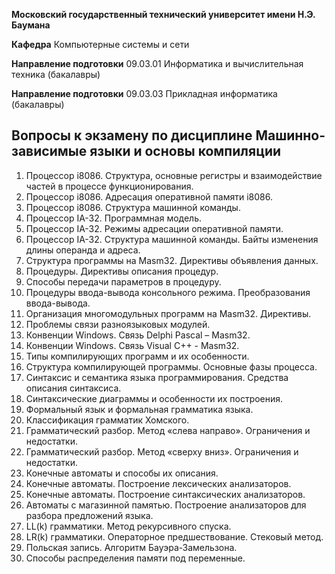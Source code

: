 **Московский государственный технический университет имени Н.Э. Баумана**

**Кафедра** Компьютерные системы и сети

**Направление подготовки** 09.03.01 Информатика и вычислительная техника (бакалавры)

**Направление подготовки** 09.03.03 Прикладная информатика (бакалавры)


Вопросы к экзамену по дисциплине Машинно-зависимые языки и основы компиляции
--

1. Процессор i8086. Структура, основные регистры и взаимодействие частей в процессе функционирования.
2. Процессор i8086. Адресация оперативной памяти i8086.
3. Процессор i8086. Структура машинной команды.
4. Процессор IA-32. Программная модель.
5. Процессор IA-32. Режимы адресации оперативной памяти.
6. Процессор IA-32. Структура машинной команды. Байты изменения длины операнда и адреса.
7. Структура программы на Masm32. Директивы объявления данных.
8. Процедуры. Директивы описания процедур.
9. Способы передачи параметров в процедуру.
10. Процедуры ввода-вывода консольного режима. Преобразования ввода-вывода.
11. Организация многомодульных программ на Masm32. Директивы.
12. Проблемы связи разноязыковых модулей.
13. Конвенции Windows. Связь Delphi Pascal – Masm32.
14. Конвенции Windows. Связь Visual С++ - Masm32.
15. Типы компилирующих программ и их особенности.
16. Структура компилирующей программы. Основные фазы процесса.
17. Синтаксис и семантика языка программирования. Средства описания синтаксиса.
18. Синтаксические диаграммы и особенности их построения.
19. Формальный язык и формальная грамматика языка.
20. Классификация грамматик Хомского.
21. Грамматический разбор. Метод «слева направо». Ограничения и недостатки.
22. Грамматический разбор. Метод «сверху вниз». Ограничения и недостатки.
23. Конечные автоматы и способы их описания.
24. Конечные автоматы. Построение лексических анализаторов.
25. Конечные автоматы. Построение синтаксических анализаторов.
26. Автоматы с магазинной памятью. Построение анализаторов для разбора предложений языка.
27. LL(k) грамматики. Метод рекурсивного спуска.
28. LR(k) грамматики. Операторное предшествование. Стековый метод.
29. Польская запись. Алгоритм Бауэра-Замельзона.
30. Способы распределения памяти под переменные.
